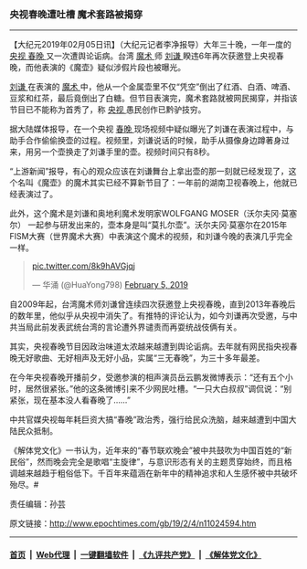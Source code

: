 ### 央视春晚遭吐槽 魔术套路被揭穿
------------------------

<p>
 【大纪元2019年02月05日讯】（大纪元记者李净报导）大年三十晚，一年一度的
 <a href="http://www.epochtimes.com/gb/tag/%E5%A4%AE%E8%A7%86.html">
  央视
 </a>
 <a href="http://www.epochtimes.com/gb/tag/%E6%98%A5%E6%99%9A.html">
  春晚
 </a>
 又一次遭舆论诟病。台湾
 <a href="http://www.epochtimes.com/gb/tag/%E9%AD%94%E6%9C%AF.html">
  魔术
 </a>
 师
 <a href="http://www.epochtimes.com/gb/tag/%E5%88%98%E8%B0%A6.html">
  刘谦
 </a>
 睽违6年再次获邀登上央视春晚，而他表演的《魔壶》疑似涉假片段也被曝光。
</p>
<p>
 <a href="http://www.epochtimes.com/gb/tag/%E5%88%98%E8%B0%A6.html">
  刘谦
 </a>
 在表演的
 <a href="http://www.epochtimes.com/gb/tag/%E9%AD%94%E6%9C%AF.html">
  魔术
 </a>
 中，他从一个金属壶里不仅“凭空”倒出了红酒、白酒、啤酒、豆浆和红茶，最后竟倒出了白糖。但节目表演完，魔术套路就被网民揭穿，并指该节目已不能称为首秀了，称
 <a href="http://www.epochtimes.com/gb/tag/%E5%A4%AE%E8%A7%86.html">
  央视
 </a>
 愚民创作已黔驴技穷。
</p>
<p>
 据大陆媒体报导，在一个央视
 <a href="http://www.epochtimes.com/gb/tag/%E6%98%A5%E6%99%9A.html">
  春晚
 </a>
 现场视频中疑似曝光了刘谦在表演过程中，与助手合作偷偷换壶的过程。视频里，刘谦说话的时候，助手从摄像身边蹲著身过来，用另一个壶换走了刘谦手里的壶。视频时间只有8秒。
</p>
<p>
</p>
<p>
 “上游新闻”报导，有心的观众应该在刘谦舞台上拿出壶的那一刻就已经发现了，这个名叫《魔壶》的魔术其实已经不算新节目了：一年前的湖南卫视春晚上，他就已经表演过了。
</p>
<p>
 此外，这个魔术是刘谦和奥地利魔术发明家WOLFGANG MOSER（沃尔夫冈·莫塞尔） 一起参与研发出来的，壶本身是叫“莫扎尔壶”。沃尔夫冈·莫塞尔在2015年FISM大赛（世界魔术大赛）中表演这个魔术的视频，和刘谦今晚的表演几乎完全一样。
</p>
<blockquote class="twitter-tweet" data-width="550">
 <p dir="ltr" lang="und">
  <a href="https://t.co/8k9hAVGjqj">
   pic.twitter.com/8k9hAVGjqj
  </a>
 </p>
 <p>
  — 华涌 (@HuaYong798)
  <a href="https://twitter.com/HuaYong798/status/1092738206225690625?ref_src=twsrc%5Etfw">
   February 5, 2019
  </a>
 </p>
</blockquote>
<p>
</p>
<p>
 自2009年起，台湾魔术师刘谦曾连续四次获邀登上央视春晚，直到2013年春晚后的数年里，他似乎从央视中消失了。有推特的评论认为，如今刘谦再次受邀，与中共当局此前发表武统台湾的言论遭外界谴责而再耍统战伎俩有关。
</p>
<p>
 其实，央视春晚节目因政治味道太浓越来越遭到舆论诟病。去年就有网民指央视春晚无好歌曲、无好相声及无好小品，实属“三无春晚”，为三十多年最差。
</p>
<p>
 在今年央视春晚开播前夕，受邀参演的相声演员岳云鹏发微博表示：“还有五个小时，居然很紧张。”他的这条微博引来不少网民吐槽。“一只大白叔叔”调侃说：“别紧张，现在基本没人看春晚了……”
</p>
<p>
 中共官媒央视每年耗巨资大搞“春晚”政治秀，强行给民众洗脑，越来越遭到中国大陆民众抵制。
</p>
<p>
 《解体党文化》一书认为，近年来的“春节联欢晚会”被中共鼓吹为中国百姓的“新民俗”，然而晚会完全是歌唱“主旋律”，与意识形态有关的主题贯穿始终，而且格调越来越趋于粗俗低下。千百年来蕴涵在新年中的精神追求和人生感怀被中共破坏殆尽。#
</p>
<p>
</p>
<p>
 责任编辑：孙芸
</p>

原文链接：http://www.epochtimes.com/gb/19/2/4/n11024594.htm


------------------------
#### [首页](https://github.com/gfw-breaker/banned-news/blob/master/README.md) &nbsp;|&nbsp; [Web代理](https://github.com/labour-camp/helloworld) &nbsp;|&nbsp; [一键翻墙软件](https://github.com/gfw-breaker/nogfw/blob/master/README.md) &nbsp;|&nbsp; [《九评共产党》](https://github.com/gfw-breaker/9ping.md/blob/master/README.md#九评之一评共产党是什么) &nbsp;|&nbsp; [《解体党文化》](https://github.com/gfw-breaker/jtdwh.md/blob/master/README.md#绪论)

